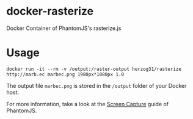 # docker-rasterize
Docker Container of PhantomJS's rasterize.js

# Usage
```
docker run -it --rm -v /output:/raster-output herzog31/rasterize http://marb.ec marbec.png 1980px*1080px 1.0
```

The output file `marbec.png` is stored in the `/output` folder of your Docker host.

For more information, take a look at the [Screen Capture](http://phantomjs.org/screen-capture.html) guide of PhantomJS.